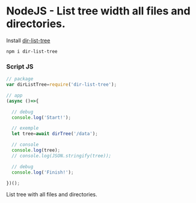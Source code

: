 # NodeJS - List tree width all files and directories.

Install [dir-list-tree](https://www.npmjs.com/package/dir-list-tree)

```shell
npm i dir-list-tree
```

### Script JS

```js
// package
var dirListTree=require('dir-list-tree');

// app
(async ()=>{

  // debug
  console.log('Start!');

  // exemple
  let tree=await dirTree('/data');

  // console
  console.log(tree);
  // console.log(JSON.stringify(tree));

  // debug
  console.log('Finish!');

})();
```

List tree with all files and directories.
